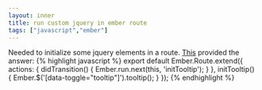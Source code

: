 ```yaml
---
layout: inner
title: run custom jquery in ember route
tags: ["javascript","ember"]
---
```

Needed to initialize some jquery elements in a route. [This](http://stackoverflow.com/a/33707561/31610) provided the answer:
{% highlight javascript %}
export default Ember.Route.extend({
  actions: {
    didTransition() {
      Ember.run.next(this, 'initTooltip');
    }
  },
  initTooltip() {
    Ember.$('[data-toggle="tooltip"]').tooltip();
  }
});
{% endhighlight %}
